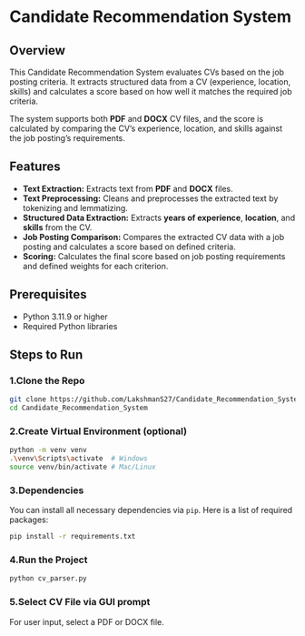 # Candidate Recommendation System

## Overview
This Candidate Recommendation System evaluates CVs based on the job posting criteria. It extracts structured data from a CV (experience, location, skills) and calculates a score based on how well it matches the required job criteria.

The system supports both **PDF** and **DOCX** CV files, and the score is calculated by comparing the CV’s experience, location, and skills against the job posting’s requirements.

## Features
- **Text Extraction:** Extracts text from **PDF** and **DOCX** files.
- **Text Preprocessing:** Cleans and preprocesses the extracted text by tokenizing and lemmatizing.
- **Structured Data Extraction:** Extracts **years of experience**, **location**, and **skills** from the CV.
- **Job Posting Comparison:** Compares the extracted CV data with a job posting and calculates a score based on defined criteria.
- **Scoring:** Calculates the final score based on job posting requirements and defined weights for each criterion.

## Prerequisites
- Python 3.11.9 or higher
- Required Python libraries

## Steps to Run

### 1.Clone the Repo

```bash
git clone https://github.com/LakshmanS27/Candidate_Recommendation_System.git
cd Candidate_Recommendation_System
```

### 2.Create Virtual Environment (optional)

```bash
python -m venv venv
.\venv\Scripts\activate  # Windows
source venv/bin/activate # Mac/Linux
```

### 3.Dependencies
You can install all necessary dependencies via `pip`. Here is a list of required packages:

```bash
pip install -r requirements.txt
```

### 4.Run the Project
```bash
python cv_parser.py
```

### 5.Select CV File via GUI prompt

For user input, select a PDF or DOCX file.
